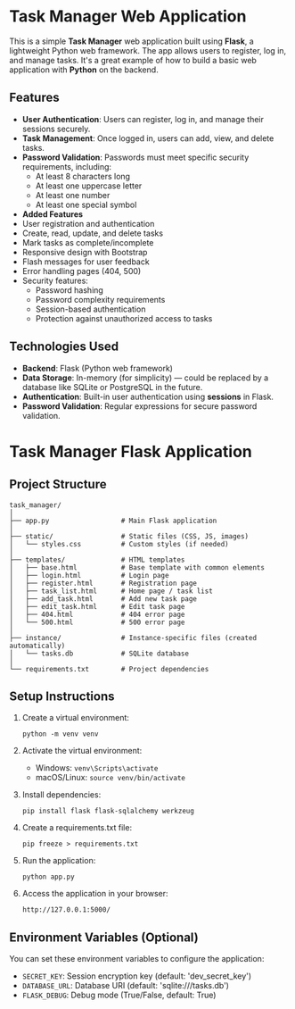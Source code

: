 # Task Manager Web Application

This is a simple **Task Manager** web application built using **Flask**, a lightweight Python web framework. The app allows users to register, log in, and manage tasks. It's a great example of how to build a basic web application with **Python** on the backend.

## Features

- **User Authentication**: Users can register, log in, and manage their sessions securely.
- **Task Management**: Once logged in, users can add, view, and delete tasks.
- **Password Validation**: Passwords must meet specific security requirements, including:
  - At least 8 characters long
  - At least one uppercase letter
  - At least one number
  - At least one special symbol
- **Added Features**
- User registration and authentication
- Create, read, update, and delete tasks
- Mark tasks as complete/incomplete
- Responsive design with Bootstrap
- Flash messages for user feedback
- Error handling pages (404, 500)
- Security features:
  - Password hashing
  - Password complexity requirements
  - Session-based authentication
  - Protection against unauthorized access to tasks

## Technologies Used

- **Backend**: Flask (Python web framework)
- **Data Storage**: In-memory (for simplicity) — could be replaced by a database like SQLite or PostgreSQL in the future.
- **Authentication**: Built-in user authentication using **sessions** in Flask.
- **Password Validation**: Regular expressions for secure password validation.
# Task Manager Flask Application

## Project Structure
```
task_manager/
│
├── app.py                  # Main Flask application
│
├── static/                 # Static files (CSS, JS, images)
│   └── styles.css          # Custom styles (if needed)
│
├── templates/              # HTML templates
│   ├── base.html           # Base template with common elements
│   ├── login.html          # Login page
│   ├── register.html       # Registration page
│   ├── task_list.html      # Home page / task list
│   ├── add_task.html       # Add new task page
│   ├── edit_task.html      # Edit task page
│   ├── 404.html            # 404 error page
│   └── 500.html            # 500 error page
│
├── instance/               # Instance-specific files (created automatically)
│   └── tasks.db            # SQLite database
│
└── requirements.txt        # Project dependencies
```

## Setup Instructions

1. Create a virtual environment:
   ```
   python -m venv venv
   ```

2. Activate the virtual environment:
   - Windows: `venv\Scripts\activate`
   - macOS/Linux: `source venv/bin/activate`

3. Install dependencies:
   ```
   pip install flask flask-sqlalchemy werkzeug
   ```

4. Create a requirements.txt file:
   ```
   pip freeze > requirements.txt
   ```

5. Run the application:
   ```
   python app.py
   ```

6. Access the application in your browser:
   ```
   http://127.0.0.1:5000/
   ```

## Environment Variables (Optional)

You can set these environment variables to configure the application:

- `SECRET_KEY`: Session encryption key (default: 'dev_secret_key')
- `DATABASE_URL`: Database URI (default: 'sqlite:///tasks.db')
- `FLASK_DEBUG`: Debug mode (True/False, default: True)

